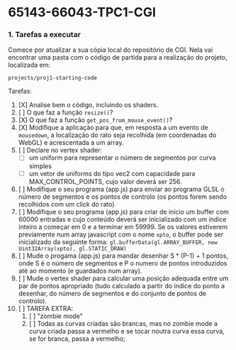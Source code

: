 # 65143-66043-TPC1-CGI

### 1. Tarefas a executar

Comece por atualizar a sua cópia local do repositório de CGI. Nela vai encontrar uma pasta com o código de partida para a realização do projeto, localizada em:

`projects/proj1-starting-code`

Tarefas:

1. [X] Analise bem o código, incluindo os shaders.
2. [ ] O que faz a função `resize()`?
3. [X] O que faz a função `get_pos_from_mouse_event()`?
4. [X] Modifique a aplicação para que, em resposta a um evento de `mousedown`, a localização do rato seja recolhida (em coordenadas do WebGL) e acrescentada a um array.
5. [ ] Declare no vertex shader:
    * [ ] um uniform para representar o número de segmentos por curva simples
    * [ ] um vetor de uniforms do tipo vec2 com capacidade para MAX_CONTROL_POINTS, cujo valor deverá ser 256.
6. [ ] Modifique o seu programa (app.js) para enviar ao programa GLSL o número de segmentos e os pontos de controlo (os pontos forem sendo recolhidos com um click do rato)
7. [ ] Modifique o seu programa (app.js) para criar de início um buffer com 60000 entradas e cujo conteúdo deverá ser inicializado com um índice inteiro a começar em 0 e a terminar em 59999. Se os valores estiverem previamente num array javascript com o nome `xpto`, o buffer pode ser inicializado da seguinte forma: `gl.bufferData(gl.ARRAY_BUFFER, new Uint32Array(xpto), gl.STATIC_DRAW)`
8. [ ] Mude o progama (app.js) para mandar desenhar S * (P-1) + 1 pontos, onde S é o número de segmentos e P o numero de pontos introduzidos até ao momento (e guardados num array).
9. [ ] Mude o vertex shader para calcular uma posição adequada entre um par de pontos apropriado (tudo calculado a partir do índice do ponto a desenhar, do número de segmentos e do conjunto de pontos de controlo).
1. [ ] TAREFA EXTRA:
     1. [ ] "zombie mode"
     2. [ ] Todas as curvas criadas são brancas, mas no zombie mode a curva criada passa a vermelho e se tocar noutra curva essa curva, se for branca, passa a vermelho;
